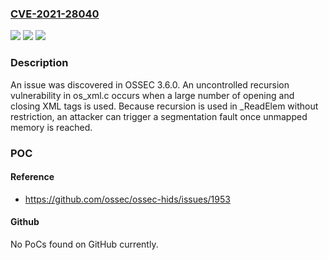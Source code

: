 ### [CVE-2021-28040](https://cve.mitre.org/cgi-bin/cvename.cgi?name=CVE-2021-28040)
![](https://img.shields.io/static/v1?label=Product&message=n%2Fa&color=blue)
![](https://img.shields.io/static/v1?label=Version&message=n%2Fa&color=blue)
![](https://img.shields.io/static/v1?label=Vulnerability&message=n%2Fa&color=brighgreen)

### Description

An issue was discovered in OSSEC 3.6.0. An uncontrolled recursion vulnerability in os_xml.c occurs when a large number of opening and closing XML tags is used. Because recursion is used in _ReadElem without restriction, an attacker can trigger a segmentation fault once unmapped memory is reached.

### POC

#### Reference
- https://github.com/ossec/ossec-hids/issues/1953

#### Github
No PoCs found on GitHub currently.

